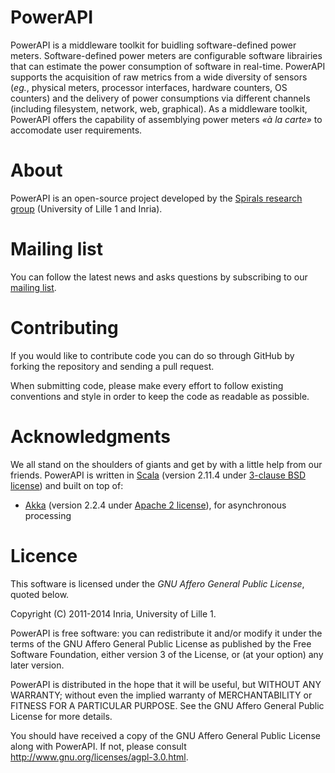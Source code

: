 # PowerAPI
PowerAPI is a middleware toolkit for buidling software-defined power meters. Software-defined power meters are configurable software librairies that can estimate the power consumption of software in real-time. PowerAPI supports the acquisition of raw metrics from a wide diversity of sensors (*eg.*, physical meters, processor interfaces, hardware counters, OS counters) and the delivery of power consumptions via different channels (including filesystem, network, web, graphical). As a middleware toolkit, PowerAPI offers the capability of assemblying power meters *«à la carte»* to accomodate user requirements.

# About
PowerAPI is an open-source project developed by the [Spirals research group](https://team.inria.fr/spirals) (University of Lille 1 and Inria).

# Mailing list
You can follow the latest news and asks questions by subscribing to our [mailing list](https://sympa.inria.fr/sympa/info/powerapi).

# Contributing
If you would like to contribute code you can do so through GitHub by forking the repository and sending a pull request.

When submitting code, please make every effort to follow existing conventions and style in order to keep the code as readable as possible.

# Acknowledgments
We all stand on the shoulders of giants and get by with a little help from our friends. PowerAPI is written in [Scala](http://www.scala-lang.org) (version 2.11.4 under [3-clause BSD license](http://www.scala-lang.org/license.html)) and built on top of:
* [Akka](http://akka.io) (version 2.2.4 under [Apache 2 license](http://www.apache.org/licenses/LICENSE-2.0)), for asynchronous processing

# Licence
This software is licensed under the *GNU Affero General Public License*, quoted below.

Copyright (C) 2011-2014 Inria, University of Lille 1.

PowerAPI is free software: you can redistribute it and/or modify it under the terms of the GNU Affero General Public License as published by the Free Software Foundation, either version 3 of the License, or (at your option) any later version.

PowerAPI is distributed in the hope that it will be useful, but WITHOUT ANY WARRANTY; without even the implied warranty of MERCHANTABILITY or FITNESS FOR A PARTICULAR PURPOSE. See the GNU Affero General Public License for more details.

You should have received a copy of the GNU Affero General Public License along with PowerAPI. If not, please consult http://www.gnu.org/licenses/agpl-3.0.html.
